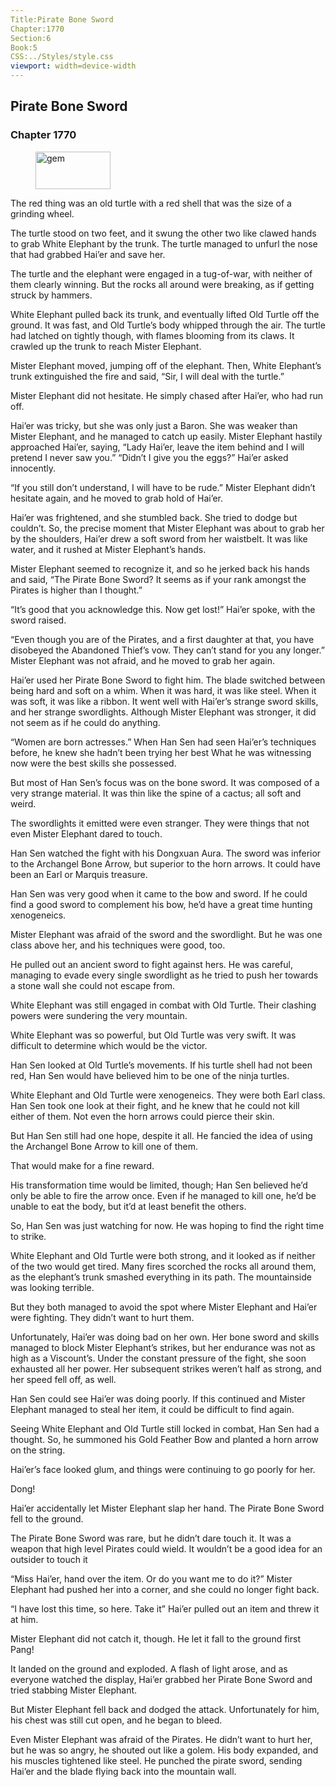 ```yaml
---
Title:Pirate Bone Sword 
Chapter:1770 
Section:6 
Book:5 
CSS:../Styles/style.css 
viewport: width=device-width
---
```

  
## Pirate Bone Sword
### Chapter 1770
  
<figure>
	<img src="../Images/gem.gif" alt="gem" id="gem" width="120" height="60" />
</figure>
  

  
The red thing was an old turtle with a red shell that was the size of a grinding wheel.

The turtle stood on two feet, and it swung the other two like clawed hands to grab White Elephant by the trunk. The turtle managed to unfurl the nose that had grabbed Hai’er and save her.

The turtle and the elephant were engaged in a tug-of-war, with neither of them clearly winning. But the rocks all around were breaking, as if getting struck by hammers.

White Elephant pulled back its trunk, and eventually lifted Old Turtle off the ground. It was fast, and Old Turtle’s body whipped through the air. The turtle had latched on tightly though, with flames blooming from its claws. It crawled up the trunk to reach Mister Elephant.

Mister Elephant moved, jumping off of the elephant. Then, White Elephant’s trunk extinguished the fire and said, “Sir, I will deal with the turtle.”

Mister Elephant did not hesitate. He simply chased after Hai’er, who had run off.

Hai’er was tricky, but she was only just a Baron. She was weaker than Mister Elephant, and he managed to catch up easily. Mister Elephant hastily approached Hai’er, saying, “Lady Hai’er, leave the item behind and I will pretend I never saw you.” “Didn’t I give you the eggs?” Hai’er asked innocently.

“If you still don’t understand, I will have to be rude.” Mister Elephant didn’t hesitate again, and he moved to grab hold of Hai’er.

Hai’er was frightened, and she stumbled back. She tried to dodge but couldn’t. So, the precise moment that Mister Elephant was about to grab her by the shoulders, Hai’er drew a soft sword from her waistbelt. It was like water, and it rushed at Mister Elephant’s hands.

Mister Elephant seemed to recognize it, and so he jerked back his hands and said, “The Pirate Bone Sword? It seems as if your rank amongst the Pirates is higher than I thought.”

“It’s good that you acknowledge this. Now get lost!” Hai’er spoke, with the sword raised.

“Even though you are of the Pirates, and a first daughter at that, you have disobeyed the Abandoned Thief’s vow. They can’t stand for you any longer.” Mister Elephant was not afraid, and he moved to grab her again.

Hai’er used her Pirate Bone Sword to fight him. The blade switched between being hard and soft on a whim. When it was hard, it was like steel. When it was soft, it was like a ribbon. It went well with Hai’er’s strange sword skills, and her strange swordlights. Although Mister Elephant was stronger, it did not seem as if he could do anything.

“Women are born actresses.” When Han Sen had seen Hai’er’s techniques before, he knew she hadn’t been trying her best What he was witnessing now were the best skills she possessed.

But most of Han Sen’s focus was on the bone sword. It was composed of a very strange material. It was thin like the spine of a cactus; all soft and weird.

The swordlights it emitted were even stranger. They were things that not even Mister Elephant dared to touch.

Han Sen watched the fight with his Dongxuan Aura. The sword was inferior to the Archangel Bone Arrow, but superior to the horn arrows. It could have been an Earl or Marquis treasure.

Han Sen was very good when it came to the bow and sword. If he could find a good sword to complement his bow, he’d have a great time hunting xenogeneics.

Mister Elephant was afraid of the sword and the swordlight. But he was one class above her, and his techniques were good, too.

He pulled out an ancient sword to fight against hers. He was careful, managing to evade every single swordlight as he tried to push her towards a stone wall she could not escape from.

White Elephant was still engaged in combat with Old Turtle. Their clashing powers were sundering the very mountain.

White Elephant was so powerful, but Old Turtle was very swift. It was difficult to determine which would be the victor.

Han Sen looked at Old Turtle’s movements. If his turtle shell had not been red, Han Sen would have believed him to be one of the ninja turtles.

White Elephant and Old Turtle were xenogeneics. They were both Earl class. Han Sen took one look at their fight, and he knew that he could not kill either of them. Not even the horn arrows could pierce their skin.

But Han Sen still had one hope, despite it all. He fancied the idea of using the Archangel Bone Arrow to kill one of them.

That would make for a fine reward.

His transformation time would be limited, though; Han Sen believed he’d only be able to fire the arrow once. Even if he managed to kill one, he’d be unable to eat the body, but it’d at least benefit the others.

So, Han Sen was just watching for now. He was hoping to find the right time to strike.

White Elephant and Old Turtle were both strong, and it looked as if neither of the two would get tired. Many fires scorched the rocks all around them, as the elephant’s trunk smashed everything in its path. The mountainside was looking terrible.

But they both managed to avoid the spot where Mister Elephant and Hai’er were fighting. They didn’t want to hurt them.

Unfortunately, Hai’er was doing bad on her own. Her bone sword and skills managed to block Mister Elephant’s strikes, but her endurance was not as high as a Viscount’s. Under the constant pressure of the fight, she soon exhausted all her power. Her subsequent strikes weren’t half as strong, and her speed fell off, as well.

Han Sen could see Hai’er was doing poorly. If this continued and Mister Elephant managed to steal her item, it could be difficult to find again.

Seeing White Elephant and Old Turtle still locked in combat, Han Sen had a thought. So, he summoned his Gold Feather Bow and planted a horn arrow on the string.

Hai’er’s face looked glum, and things were continuing to go poorly for her.

Dong!

Hai’er accidentally let Mister Elephant slap her hand. The Pirate Bone Sword fell to the ground.

The Pirate Bone Sword was rare, but he didn’t dare touch it. It was a weapon that high level Pirates could wield. It wouldn’t be a good idea for an outsider to touch it

“Miss Hai’er, hand over the item. Or do you want me to do it?” Mister Elephant had pushed her into a corner, and she could no longer fight back.

“I have lost this time, so here. Take it” Hai’er pulled out an item and threw it at him.

Mister Elephant did not catch it, though. He let it fall to the ground first Pang!

It landed on the ground and exploded. A flash of light arose, and as everyone watched the display, Hai’er grabbed her Pirate Bone Sword and tried stabbing Mister Elephant.

But Mister Elephant fell back and dodged the attack. Unfortunately for him, his chest was still cut open, and he began to bleed.

Even Mister Elephant was afraid of the Pirates. He didn’t want to hurt her, but he was so angry, he shouted out like a golem. His body expanded, and his muscles tightened like steel. He punched the pirate sword, sending Hai’er and the blade flying back into the mountain wall.